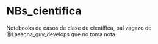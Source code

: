 # NBs_cientifica


Notebooks de casos de clase de científica, pal vagazo de @Lasagna_guy_develops que no toma nota
